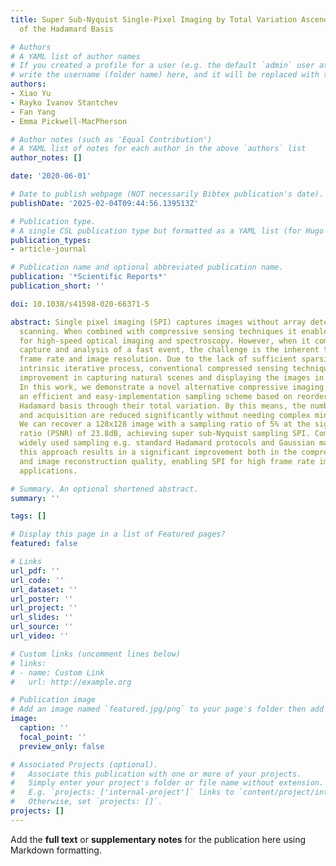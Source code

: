```yaml
---
title: Super Sub-Nyquist Single-Pixel Imaging by Total Variation Ascending Ordering
  of the Hadamard Basis

# Authors
# A YAML list of author names
# If you created a profile for a user (e.g. the default `admin` user at `content/authors/admin/`), 
# write the username (folder name) here, and it will be replaced with their full name and linked to their profile.
authors:
- Xiao Yu
- Rayko Ivanov Stantchev
- Fan Yang
- Emma Pickwell-MacPherson

# Author notes (such as 'Equal Contribution')
# A YAML list of notes for each author in the above `authors` list
author_notes: []

date: '2020-06-01'

# Date to publish webpage (NOT necessarily Bibtex publication's date).
publishDate: '2025-02-04T09:44:56.139513Z'

# Publication type.
# A single CSL publication type but formatted as a YAML list (for Hugo requirements).
publication_types:
- article-journal

# Publication name and optional abbreviated publication name.
publication: '*Scientific Reports*'
publication_short: ''

doi: 10.1038/s41598-020-66371-5

abstract: Single pixel imaging (SPI) captures images without array detectors or raster
  scanning. When combined with compressive sensing techniques it enables novel solutions
  for high-speed optical imaging and spectroscopy. However, when it comes to the real-time
  capture and analysis of a fast event, the challenge is the inherent trade-off between
  frame rate and image resolution. Due to the lack of sufficient sparsity and the
  intrinsic iterative process, conventional compressed sensing techniques have limited
  improvement in capturing natural scenes and displaying the images in real time.
  In this work, we demonstrate a novel alternative compressive imaging approach employing
  an efficient and easy-implementation sampling scheme based on reordering the deterministic
  Hadamard basis through their total variation. By this means, the number of measurements
  and acquisition are reduced significantly without needing complex minimization algorithms.
  We can recover a 128x128 image with a sampling ratio of 5% at the signal peak signal-to-noise
  ratio (PSNR) of 23.8dB, achieving super sub-Nyquist sampling SPI. Compared to other
  widely used sampling e.g. standard Hadamard protocols and Gaussian matrix methods,
  this approach results in a significant improvement both in the compression ratio
  and image reconstruction quality, enabling SPI for high frame rate imaging or video
  applications.

# Summary. An optional shortened abstract.
summary: ''

tags: []

# Display this page in a list of Featured pages?
featured: false

# Links
url_pdf: ''
url_code: ''
url_dataset: ''
url_poster: ''
url_project: ''
url_slides: ''
url_source: ''
url_video: ''

# Custom links (uncomment lines below)
# links:
# - name: Custom Link
#   url: http://example.org

# Publication image
# Add an image named `featured.jpg/png` to your page's folder then add a caption below.
image:
  caption: ''
  focal_point: ''
  preview_only: false

# Associated Projects (optional).
#   Associate this publication with one or more of your projects.
#   Simply enter your project's folder or file name without extension.
#   E.g. `projects: ['internal-project']` links to `content/project/internal-project/index.md`.
#   Otherwise, set `projects: []`.
projects: []
---
```


Add the **full text** or **supplementary notes** for the publication here using Markdown formatting.
